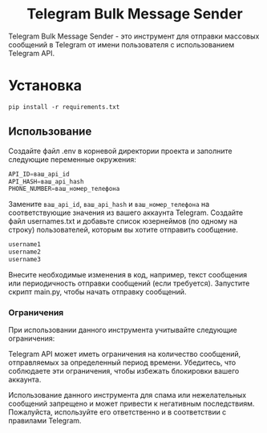 <h1 align="center">Telegram Bulk Message Sender</h1>

<p>Telegram Bulk Message Sender - это инструмент для отправки массовых сообщений в Telegram от имени пользователя с использованием Telegram API.</p>


# Установка

`pip install -r requirements.txt`

## Использование
Создайте файл .env в корневой директории проекта и заполните следующие переменные окружения:
```py
API_ID=ваш_api_id
API_HASH=ваш_api_hash
PHONE_NUMBER=ваш_номер_телефона
```
Замените `ваш_api_id`, `ваш_api_hash` и `ваш_номер_телефона` на соответствующие значения из вашего аккаунта Telegram.
Создайте файл usernames.txt и добавьте список юзернеймов (по одному на строку) пользователей, которым вы хотите отправить сообщение.
```txt
username1
username2
username3
```
Внесите необходимые изменения в код, например, текст сообщения или периодичность отправки сообщений (если требуется).
Запустите скрипт main.py, чтобы начать отправку сообщений.

### Ограничения
<p>При использовании данного инструмента учитывайте следующие ограничения:</p>

<p>Telegram API может иметь ограничения на количество сообщений, отправляемых за определенный период времени. Убедитесь, что соблюдаете эти ограничения, чтобы избежать блокировки вашего аккаунта.</p>
<p>Использование данного инструмента для спама или нежелательных сообщений запрещено и может привести к негативным последствиям. Пожалуйста, используйте его ответственно и в соответствии с правилами Telegram.</p>

